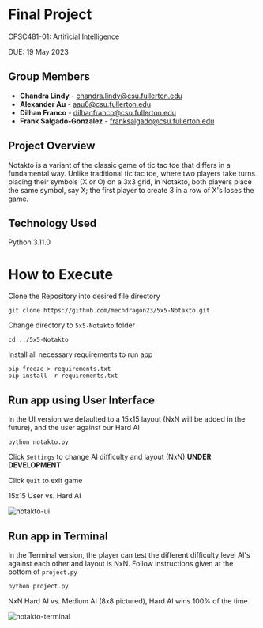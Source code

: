 # Final Project
CPSC481-01: Artificial Intelligence

DUE: 19 May 2023 

## Group Members

- **Chandra Lindy** - chandra.lindy@csu.fullerton.edu
- **Alexander Au** - aau6@csu.fullerton.edu
- **Dilhan Franco** - dilhanfranco@csu.fullerton.edu
- **Frank Salgado-Gonzalez** - franksalgado@csu.fullerton.edu
  
## Project Overview
Notakto is a variant of the classic game of tic tac toe that differs in a fundamental way. Unlike traditional tic tac toe, where two players take turns placing their symbols (X or O) on a 3x3 grid, in Notakto, both players place the same symbol, say X; the first player to create 3 in a row of X's loses the game. 

## Technology Used
Python 3.11.0

# How to Execute
Clone the Repository into desired file directory
```
git clone https://github.com/mechdragon23/5x5-Notakto.git
```
Change directory to ```5x5-Notakto``` folder
```
cd ../5x5-Notakto
```
Install all necessary requirements to run app
```
pip freeze > requirements.txt
pip install -r requirements.txt
```
## Run app using User Interface 
In the UI version we defaulted to a 15x15 layout (NxN will be added in the future), and the user against our Hard AI
```
python notakto.py
```
Click ```Settings``` to change AI difficulty and layout (NxN) **UNDER DEVELOPMENT**

Click ```Quit``` to exit game

15x15 User vs. Hard AI

![notakto-ui](https://github.com/mechdragon23/5x5-Notakto/assets/53587310/0f97adb3-9246-4458-a51f-e903056af343)

## Run app in Terminal
In the Terminal version, the player can test the different difficulty level AI's against each other and layout is NxN. Follow instructions given at the bottom of ```project.py```
```
python project.py
```
NxN Hard AI vs. Medium AI (8x8 pictured), Hard AI wins 100% of the time

![notakto-terminal](https://github.com/mechdragon23/5x5-Notakto/assets/53587310/f69a9c91-4284-41f7-8eba-b7e69ab4a0db)


